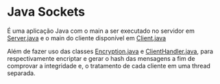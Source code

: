 <h1>Java Sockets</h1>
<p>É uma aplicação Java com o main a ser executado no servidor em <a href="src/Server.java">Server.java<a/> e o main do cliente disponível em <a href="src/Client.java">Client.java</a></p>
<p>Além de fazer uso das classes <a href="src/Encryption.java">Encryption.java</a> e <a  href="src/ClientHandler.java">ClientHandler.java</a>, para respectivamente encriptar e gerar o hash das mensagens a fim de comprovar a integridade e, o tratamento de cada cliente em uma thread separada.</p>
